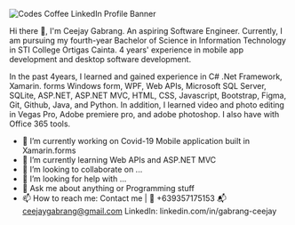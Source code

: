 
![Codes Coffee LinkedIn Profile Banner](https://user-images.githubusercontent.com/71625955/173720751-72112020-cfb8-42e3-a32c-be7a8c2e8a70.png)

Hi there 👋, I'm Ceejay Gabrang. An aspiring Software Engineer. Currently, I am pursuing my fourth-year Bachelor of Science in Information Technology in STI College Ortigas Cainta. 4 years' experience in mobile app development and desktop software development. 

In the past 4years, I learned and gained experience in C# .Net Framework, Xamarin. forms Windows form, WPF, Web APIs, Microsoft SQL Server, SQLite, ASP.NET, ASP.NET MVC, HTML, CSS, Javascript, Bootstrap, Figma, Git, Github, Java, and Python. In addition, I learned video and photo editing in Vegas Pro, Adobe premiere pro, and adobe photoshop. I also have with Office 365 tools.


- 🔭 I’m currently working on Covid-19 Mobile application built in Xamarin.forms
- 🌱 I’m currently learning Web APIs and ASP.NET MVC
- 👯 I’m looking to collaborate on ...
- 🤔 I’m looking for help with ...
- 💬 Ask me about anything or Programming stuff
- 📫 How to reach me: Contact me | :iphone: +639357175153  :mailbox_with_mail: ceejaygabrang@gmail.com  LinkedIn: linkedin.com/in/gabrang-ceejay
